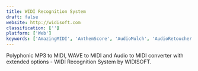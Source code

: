 ```yaml
---
title: WIDI Recognition System
draft: false 
website: http://widisoft.com
classification: ['']
platform: ['Web']
keywords: ['AmazingMIDI', 'AnthemScore', 'AudioMulch', 'AudioRetoucher', 'Audiveris', 'Chord Generator', 'EveryonePiano', 'FluidSynth', 'Gig Performer', 'MuDic', 'Neuratron AudioScore', 'OpenMPT', 'Phasex', 'Scripto', 'Sonic Visualiser', 'Transcribe', 'Tune Transcriber', 'ZynAddSubFX', 'oTranscribe']
---
```

Polyphonic MP3 to MIDI, WAVE to MIDI and Audio to MIDI converter with extended options - WIDI Recognition System by WIDISOFT.